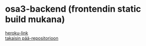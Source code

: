 # osa3-backend (frontendin static build mukana)

[heroku-link](https://boiling-brushlands-52918.herokuapp.com/)  
[takaisin pää-repositorioon](https://github.com/ArtKoski/fullstack2021)
